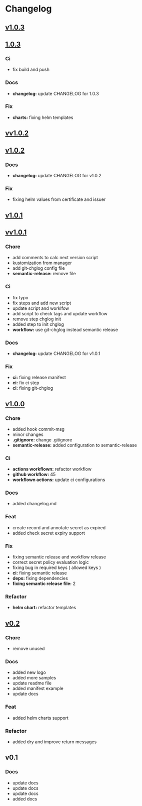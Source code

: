# Changelog


## [v1.0.3](/compare/1.0.3...v1.0.3)


## [1.0.3](/compare/vv1.0.2...1.0.3)

### Ci

* fix build and push

### Docs

* **changelog:** update CHANGELOG for 1.0.3

### Fix

* **charts:** fixing helm templates


## [vv1.0.2](/compare/v1.0.2...vv1.0.2)


## [v1.0.2](/compare/v1.0.1...v1.0.2)

### Docs

* **changelog:** update CHANGELOG for v1.0.2

### Fix

* fixing helm values from certificate and issuer


## [v1.0.1](/compare/vv1.0.1...v1.0.1)


## [vv1.0.1](/compare/v1.0.0...vv1.0.1)

### Chore

* add comments to calc next version script
* kustomization from manager
* add git-chglog config file
* **semantic-release:** remove file

### Ci

* fix typo
* fix steps and add new script
* update script and worklfow
* add script to check tags and update workflow
* remove step chglog init
* added step to init chglog
* **workflow:** use git-chglog instead semantic release

### Docs

* **changelog:** update CHANGELOG for v1.0.1

### Fix

* **ci:** fixing release manifest
* **ci:** fix ci step
* **ci:** fixing git-chglog


## [v1.0.0](/compare/v0.2...v1.0.0)

### Chore

* added hook commit-msg
* minor changes
* **.gitignore:** change .gitignore
* **semantic-release:** added configuration to semantic-release

### Ci

* **actions workflown:** refactor workflow
* **github workflow:** 45
* **workflown actions:** update ci configurations

### Docs

* added changelog.md

### Feat

* create record and annotate secret as expired
* added check secret expiry support

### Fix

* fixing semantic release and workflow release
* correct secret policy evaluation logic
* fixing bug in required keys ( allowed keys )
* **ci:** fixing semantic release
* **deps:** fixing dependencies
* **fixing semantic release file:** 2

### Refactor

* **helm chart:** refactor templates


## [v0.2](/compare/v0.1...v0.2)

### Chore

* remove unused

### Docs

* added new logo
* added more samples
* update readme file
* added manifest example
* update docs

### Feat

* added helm charts support

### Refactor

* added dry and improve return messages


## v0.1

### Docs

* update docs
* update docs
* update docs
* added docs

